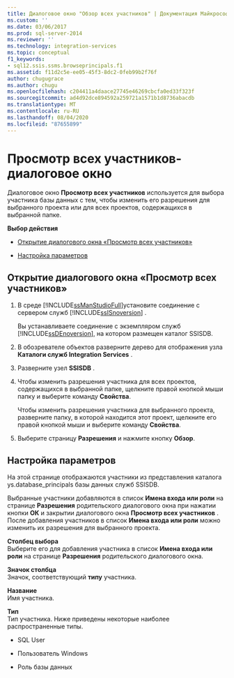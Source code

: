```yaml
---
title: Диалоговое окно "Обзор всех участников" | Документация Майкрософт
ms.custom: ''
ms.date: 03/06/2017
ms.prod: sql-server-2014
ms.reviewer: ''
ms.technology: integration-services
ms.topic: conceptual
f1_keywords:
- sql12.ssis.ssms.browseprincipals.f1
ms.assetid: f11d2c5e-ee05-45f3-8dc2-0feb99b2f76f
author: chugugrace
ms.author: chugu
ms.openlocfilehash: c204411a4daace27745e46269cbcfa0ed33f323f
ms.sourcegitcommit: ad4d92dce894592a259721a1571b1d8736abacdb
ms.translationtype: MT
ms.contentlocale: ru-RU
ms.lasthandoff: 08/04/2020
ms.locfileid: "87655899"
---
```

# <a name="browse-all-principals-dialog-box"></a>Просмотр всех участников-диалоговое окно
  Диалоговое окно **Просмотр всех участников** используется для выбора участника базы данных с тем, чтобы изменить его разрешения для выбранного проекта или для всех проектов, содержащихся в выбранной папке.  
  
 **Выбор действия**  
  
-   [Открытие диалогового окна «Просмотр всех участников»](#open_dialog)  
  
-   [Настройка параметров](#options)  
  
##  <a name="open-the-browse-all-principals-dialog-box"></a><a name="open_dialog"></a> Открытие диалогового окна «Просмотр всех участников»  
  
1.  В среде [!INCLUDE[ssManStudioFull](../../includes/ssmanstudiofull-md.md)]установите соединение с сервером служб [!INCLUDE[ssISnoversion](../../includes/ssisnoversion-md.md)] .  
  
     Вы устанавливаете соединение с экземпляром служб [!INCLUDE[ssDEnoversion](../../includes/ssdenoversion-md.md)], на котором размещен каталог SSISDB.  
  
2.  В обозревателе объектов разверните дерево для отображения узла **Каталоги служб Integration Services** .  
  
3.  Разверните узел **SSISDB** .  
  
4.  Чтобы изменить разрешения участника для всех проектов, содержащихся в выбранной папке, щелкните правой кнопкой мыши папку и выберите команду **Свойства**.  
  
     Чтобы изменить разрешения участника для выбранного проекта, разверните папку, в которой находится этот проект, щелкните его правой кнопкой мыши и выберите команду **Свойства**.  
  
5.  Выберите страницу **Разрешения** и нажмите кнопку **Обзор**.  
  
##  <a name="configure-the-options"></a><a name="options"></a> Настройка параметров  
 На этой странице отображаются участники из представления каталога ys.database_principals базы данных служб SSISDB.  
  
 Выбранные участники добавляются в список **Имена входа или роли** на странице **Разрешения** родительского диалогового окна при нажатии кнопки **ОК** и закрытии диалогового окна **Просмотр всех участников** . После добавления участников в список **Имена входа или роли** можно изменить их разрешения для выбранного проекта.  
  
 **Столбец выбора**  
 Выберите его для добавления участника в список **Имена входа или роли** на странице **Разрешения** родительского диалогового окна.  
  
 **Значок столбца**  
 Значок, соответствующий **типу** участника.  
  
 **Название**  
 Имя участника.  
  
 **Тип**  
 Тип участника. Ниже приведены некоторые наиболее распространенные типы.  
  
-   SQL User  
  
-   Пользователь Windows  
  
-   Роль базы данных  
  
  

